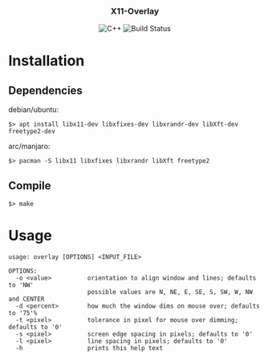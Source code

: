 <h3 align="center">X11-Overlay</h3>
<p align="center">
<img alt="C++" src="https://img.shields.io/badge/C++-Solutions-blue.svg?logo=c%2B%2B"></img>
<img alt="Build Status" src="https://img.shields.io/github/workflow/status/ftorkler/x11-overlay/CI%20Build?logo=github">
</p>


# Installation

## Dependencies

debian/ubuntu:

```
$> apt install libx11-dev libxfixes-dev libxrandr-dev libXft-dev freetype2-dev
```

arc/manjaro:

```
$> pacman -S libx11 libxfixes libxrandr libXft freetype2
```

## Compile

```
$> make
```

# Usage

```
usage: overlay [OPTIONS] <INPUT_FILE>

OPTIONS:
  -o <value>          orientation to align window and lines; defaults to 'NW'
                      possible values are N, NE, E, SE, S, SW, W, NW and CENTER
  -d <percent>        how much the window dims on mouse over; defaults to '75'%
  -t <pixel>          tolerance in pixel for mouse over dimming; defaults to '0'
  -s <pixel>          screen edge spacing in pixels; defaults to '0'
  -l <pixel>          line spacing in pixels; defaults to '0'
  -h                  prints this help text
```